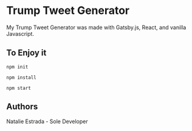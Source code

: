 # Trump Tweet Generator
My Trump Tweet Generator was made with Gatsby.js, React, and vanilla Javascript.

## To Enjoy it

````
npm init
````
````
npm install
````
````
npm start 
````

## Authors
Natalie Estrada - Sole Developer
